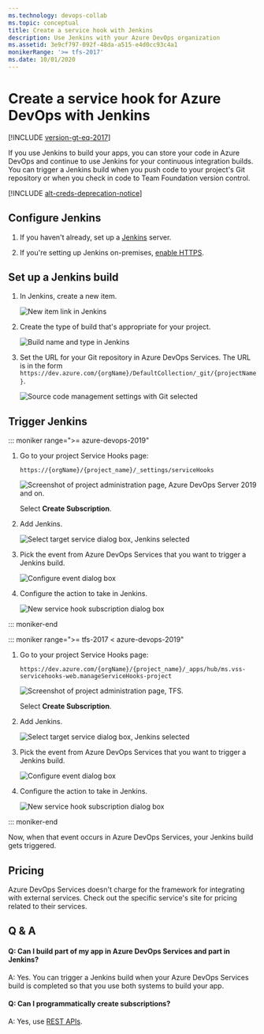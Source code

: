 ```yaml
---
ms.technology: devops-collab
ms.topic: conceptual
title: Create a service hook with Jenkins
description: Use Jenkins with your Azure DevOps organization
ms.assetid: 3e9cf797-092f-48da-a515-e4d0cc93c4a1
monikerRange: '>= tfs-2017'
ms.date: 10/01/2020
---
```


# Create a service hook for Azure DevOps with Jenkins

[!INCLUDE [version-gt-eq-2017](../../includes/version-gt-eq-2017.md)]

If you use Jenkins to build your apps, you can store your code in Azure DevOps and continue to use Jenkins for your continuous integration builds.
You can trigger a Jenkins build when you push code to your project's
Git repository or when you check in code to Team Foundation version control.

[!INCLUDE [alt-creds-deprecation-notice](../../includes/alt-creds-deprecation-notice.md)]

## Configure Jenkins

1. If you haven't already, set up a [Jenkins](https://jenkins-ci.org/) server.

2. If you're setting up Jenkins on-premises, [enable HTTPS](https://jenkins.io/doc/book/installing/#configuring-http).

## Set up a Jenkins build

1. In Jenkins, create a new item.

   <img alt="New item link in Jenkins" src="./media/jenkins/new-item.png" />

2. Create the type of build that's appropriate for your project.

   <img alt="Build name and type in Jenkins" src="./media/jenkins/my-build.png" />

3. Set the URL for your Git repository in Azure DevOps Services.
The URL is in the form ```https://dev.azure.com/{orgName}/DefaultCollection/_git/{projectName}```.

   <img alt="Source code management settings with Git selected" src="./media/jenkins/source-code-management-settings.png" />

## Trigger Jenkins

::: moniker range=">= azure-devops-2019"

1. Go to your project Service Hooks page: 

    `https://{orgName}/{project_name}/_settings/serviceHooks`

    ![Screenshot of project administration page, Azure DevOps Server 2019 and on.](./media/add-devops-service-hook.png)

    Select **Create Subscription**.

2. Add Jenkins.

   <img alt="Select target service dialog box, Jenkins selected" src="./media/jenkins/target-service.png" />

3. Pick the event from Azure DevOps Services that you want to trigger a Jenkins build.

   <img alt="Configure event dialog box" src="./media/jenkins/configure-event.png" />

4. Configure the action to take in Jenkins.

   <img alt="New service hook subscription dialog box" src="./media/jenkins/subscription.png" />

::: moniker-end

::: moniker range=">= tfs-2017 < azure-devops-2019"

1. Go to your project Service Hooks page: 

    `https://dev.azure.com/{orgName}/{project_name}/_apps/hub/ms.vss-servicehooks-web.manageServiceHooks-project`

    ![Screenshot of project administration page, TFS.](./media/add-service-hook.png)

    Select **Create Subscription**.

2. Add Jenkins.

   <img alt="Select target service dialog box, Jenkins selected" src="./media/jenkins/target-service.png" />

3. Pick the event from Azure DevOps Services that you want to trigger a Jenkins build.

   <img alt="Configure event dialog box" src="./media/jenkins/configure-event.png" />

4. Configure the action to take in Jenkins.

   <img alt="New service hook subscription dialog box" src="./media/jenkins/subscription.png" />

::: moniker-end

Now, when that event occurs in Azure DevOps Services, your Jenkins build gets triggered.

## Pricing
Azure DevOps Services doesn't charge for the framework for integrating with external services. Check out the specific service's site
for pricing related to their services. 

## Q & A

<!-- BEGINSECTION class="m-qanda" -->

#### Q: Can I build part of my app in Azure DevOps Services and part in Jenkins?

A: Yes. You can trigger a Jenkins build when your Azure DevOps Services build is completed so that you use both systems to build your app.

#### Q: Can I programmatically create subscriptions?

A: Yes, use [REST APIs](../create-subscription.md).

<!-- ENDSECTION -->
